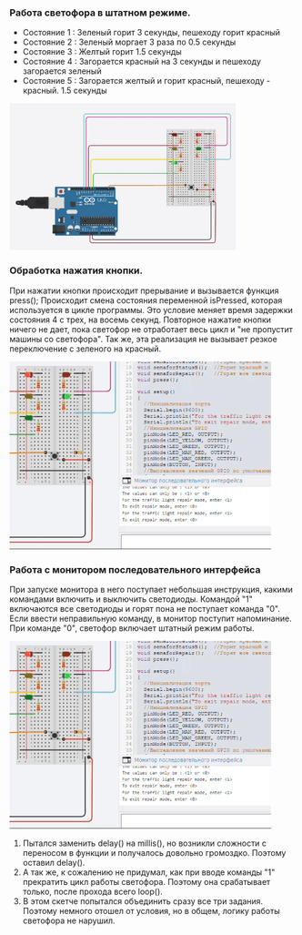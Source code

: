 ### Работа светофора в штатном режиме.

- Состояние 1 : Зеленый горит 3 секунды, пешеходу горит красный
- Состояние 2 : Зеленый моргает 3 раза по 0.5 секунды
- Состояние 3 : Желтый горит 1.5 секунды
- Состояние 4 : Загорается красный на 3 секунды и пешеходу загорается зеленый
- Состояние 5 : Загорается желтый и горит красный, пешеходу - красный. 1.5 секунды

![Картинка](img/work.gif)

### Обработка нажатия кнопки.

При нажатии кнопки происходит прерывание и вызывается функция press();
Происходит смена состояния переменной isPressed, которая используется в цикле программы. 
Это условие меняет время задержки состояния 4 с трех, на восемь секунд.
Повторное нажатие кнопки ничего не дает, пока светофор не отработает весь цикл и "не пропустит машины со светофора".
Так же, эта реализация не вызывает резкое переключение с зеленого на красный.


![Картинка](img/button.gif)

### Работа с монитором последовательного интерфейса
При запуске монитора в него поступает небольшая инструкция, какими командами включить и выключить светодиоды.
Командой "1" включаются все светодиоды и горят пона не поступает команда "0". Если ввести неправильную команду, в монитор поступит напоминание.
При команде "0", светофор включает штатный режим работы.

![Картинка](img/serial.gif)


1. Пытался заменить delay() на millis(), но возникли сложности с переносом в функции и получалось довольно громоздко. Поэтому оставил delay(). 
2. А так же, к сожалению не придумал, как при вводе команды "1" прекратить цикл работы светофора. Поэтому она срабатывает только, после прохода всего loop().
3. В этом скетче попытался объединить сразу все три задания. Поэтому немного отошел от условия, но в общем, логику работы светофора не нарушил.